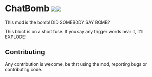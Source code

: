 # ChatBomb [![](http://cf.way2muchnoise.eu/full_chat-bomb_downloads.svg)![](http://cf.way2muchnoise.eu/versions/chat-bomb.svg)](https://minecraft.curseforge.com/projects/chatbomb)

This mod is the bomb! DID SOMEBODY SAY BOMB?

This block is on a short fuse. If you say any trigger words near it, it'll EXPLODE!

## Contributing
Any contribution is welcome, be that using the mod, reporting bugs or contributing code.
